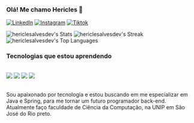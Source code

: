 ### Olá! Me chamo Hericles 👋

[![Linkedln](https://img.shields.io/badge/LinkedIn-0077B5?style=for-the-badge&logo=linkedin&logoColor=white)](https://www.linkedin.com/in/hericles-antonio-da-silva-alves-382878315?utm_source=share&utm_campaign=share_via&utm_content=profile&utm_medium=android_app)
[![Instagram](https://img.shields.io/badge/Instagram-E4405F?style=for-the-badge&logo=instagram&logoColor=white)](https://www.instagram.com/hericles.alvess09?igsh=b2FkN2Rod2h6djhv)
[![Tiktok](https://img.shields.io/badge/TikTok-000000?style=for-the-badge&logo=tiktok&logoColor=white)](https://www.tiktok.com/@hericlesdev?_t=8oeC096i1sE&_r=1)


![hericlesalvesdev's Stats](https://github-readme-stats.vercel.app/api?username=hericlesalvesdev&theme=highcontrast&show_icons=true&hide_border=true&count_private=true)
![hericlesalvesdev's Streak](https://github-readme-streak-stats.herokuapp.com/?user=hericlesalvesdev&theme=highcontrast&hide_border=true)
![hericlesalvesdev's Top Languages](https://github-readme-stats.vercel.app/api/top-langs/?username=hericlesalvesdev&theme=highcontrast&show_icons=true&hide_border=true&layout=compact)

### Tecnologias que estou aprendendo 

<div style="display inline_block"><br/>
<img align="center' alt="java" src="https://img.shields.io/badge/Java-ED8B00?style=for-the-badge&logo=openjdk&logoColor=white"/>
<img align="center' alt="SpringBoot" src="https://img.shields.io/badge/Spring-6DB33F?style=for-the-badge&logo=spring&logoColor=white"/>
<img align="center' alt="HTML5" src="https://img.shields.io/badge/HTML5-E34F26?style=for-the-badge&logo=html5&logoColor=white"/>
<img align="center' alt="CSS3" src="https://img.shields.io/badge/CSS3-1572B6?style=for-the-badge&logo=css3&logoColor=white"/>
</div><br>

Sou apaixonado por tecnologia e estou buscando em me especializar em Java e Spring, para me tornar um futuro programador back-end. Atualmente faço faculdade de Ciência da Computação, na UNIP em São José do Rio preto. 


